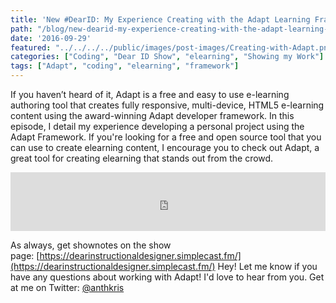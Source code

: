 ```yaml
---
title: 'New #DearID: My Experience Creating with the Adapt Learning Framework'
path: "/blog/new-dearid-my-experience-creating-with-the-adapt-learning-framework"
date: '2016-09-29'
featured: "../../../../public/images/post-images/Creating-with-Adapt.png"
categories: ["Coding", "Dear ID Show", "elearning", "Showing my Work"]
tags: ["Adapt", "coding", "elearning", "framework"]
---
```


If you haven’t heard of it, Adapt is a free and easy to use e-learning authoring tool that creates fully responsive, multi-device, HTML5 e-learning content using the award-winning Adapt developer framework. In this episode, I detail my experience developing a personal project using the Adapt Framework. If you're looking for a free and open source tool that you can use to create elearning content, I encourage you to check out Adapt, a great tool for creating elearning that stands out from the crowd.

<iframe src="https://simplecast.com/e/44903?style=medium-light" width="100%" height="94px" frameborder="0" scrolling="no" seamless=""></iframe>

As always, get shownotes on the show page: [https://dearinstructionaldesigner.simplecast.fm/](https://dearinstructionaldesigner.simplecast.fm/) Hey! Let me know if you have any questions about working with Adapt! I'd love to hear from you. Get at me on Twitter: [@anthkris](https://twitter.com/anthkris)
